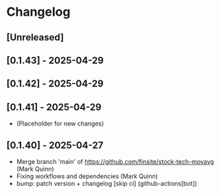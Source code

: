# Changelog

## [Unreleased]

## [0.1.43] - 2025-04-29

## [0.1.42] - 2025-04-29

## [0.1.41] - 2025-04-29

- (Placeholder for new changes)

## [0.1.40] - 2025-04-27

- Merge branch 'main' of https://github.com/finsite/stock-tech-movavg (Mark Quinn)
- Fixing workflows and dependencies (Mark Quinn)
- bump: patch version + changelog [skip ci] (github-actions[bot])
